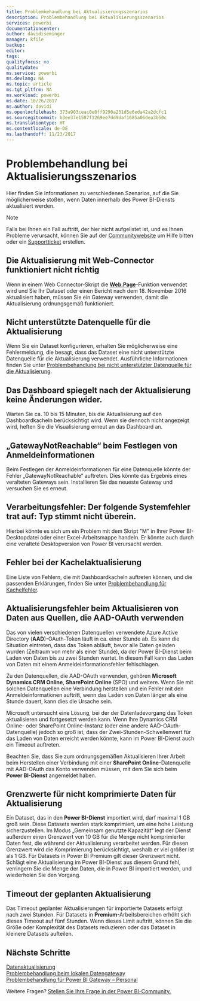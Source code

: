 ```yaml
---
title: Problembehandlung bei Aktualisierungsszenarios
description: Problembehandlung bei Aktualisierungsszenarios
services: powerbi
documentationcenter: 
author: davidiseminger
manager: kfile
backup: 
editor: 
tags: 
qualityfocus: no
qualitydate: 
ms.service: powerbi
ms.devlang: NA
ms.topic: article
ms.tgt_pltfrm: NA
ms.workload: powerbi
ms.date: 10/26/2017
ms.author: davidi
ms.openlocfilehash: 373a903ceac0e0ff9290a231d5e6eda42a2dcfc1
ms.sourcegitcommit: b3ee37e1587f1269ee7dd9daf1685a06dea3b50c
ms.translationtype: HT
ms.contentlocale: de-DE
ms.lasthandoff: 11/23/2017
---
```

# <a name="troubleshooting-refresh-scenarios"></a>Problembehandlung bei Aktualisierungsszenarios
Hier finden Sie Informationen zu verschiedenen Szenarios, auf die Sie möglicherweise stoßen, wenn Daten innerhalb des Power BI-Diensts aktualisiert werden.

> [!NOTE]
> Falls bei Ihnen ein Fall auftritt, der hier nicht aufgelistet ist, und es Ihnen Probleme verursacht, können Sie auf der [Communitywebsite](http://community.powerbi.com/) um Hilfe bitten oder ein [Supportticket](https://powerbi.microsoft.com/support/) erstellen.
> 
> 

## <a name="refresh-using-web-connector-doesnt-work-properly"></a>Die Aktualisierung mit Web-Connector funktioniert nicht richtig
Wenn in einem Web Connector-Skript die [**Web.Page**](https://msdn.microsoft.com/library/mt260924.aspx)-Funktion verwendet wird und Sie Ihr Dataset oder einen Bericht nach dem 18. November 2016 aktualisiert haben, müssen Sie ein Gateway verwenden, damit die Aktualisierung ordnungsgemäß funktioniert.

## <a name="unsupported-data-source-for-refresh"></a>Nicht unterstützte Datenquelle für die Aktualisierung
Wenn Sie ein Dataset konfigurieren, erhalten Sie möglicherweise eine Fehlermeldung, die besagt, dass das Dataset eine nicht unterstützte Datenquelle für die Aktualisierung verwendet. Ausführliche Informationen finden Sie unter [Problembehandlung bei nicht unterstützter Datenquelle für die Aktualisierung](service-admin-troubleshoot-unsupported-data-source-for-refresh.md).

## <a name="dashboard-doesnt-reflect-changes-after-refresh"></a>Das Dashboard spiegelt nach der Aktualisierung keine Änderungen wider.
Warten Sie ca. 10 bis 15 Minuten, bis die Aktualisierung auf den Dashboardkacheln berücksichtigt wird.  Wenn sie dennoch nicht angezeigt wird, heften Sie die Visualisierung erneut an das Dashboard an.

## <a name="gatewaynotreachable-when-setting-credentials"></a>„GatewayNotReachable“ beim Festlegen von Anmeldeinformationen
Beim Festlegen der Anmeldeinformationen für eine Datenquelle könnte der Fehler „GatewayNotReachable“ auftreten. Dies könnte das Ergebnis eines veralteten Gateways sein.  Installieren Sie das neueste Gateway und versuchen Sie es erneut.

## <a name="processing-error-the-following-system-error-occurred-type-mismatch"></a>Verarbeitungsfehler: Der folgende Systemfehler trat auf: Typ stimmt nicht überein.
Hierbei könnte es sich um ein Problem mit dem Skript "M" in Ihrer Power BI-Desktopdatei oder einer Excel-Arbeitsmappe handeln.  Er könnte auch durch eine veraltete Desktopversion von Power BI verursacht werden.

## <a name="tile-refresh-errors"></a>Fehler bei der Kachelaktualisierung
Eine Liste von Fehlern, die mit Dashboardkacheln auftreten können, und die passenden Erklärungen, finden Sie unter [Problembehandlung für Kachelfehler](refresh-troubleshooting-tile-errors.md).

## <a name="refresh-fails-when-updating-data-from-sources-that-use-aad-oauth"></a>Aktualisierungsfehler beim Aktualisieren von Daten aus Quellen, die AAD-OAuth verwenden
Das von vielen verschiedenen Datenquellen verwendete Azure Active Directory (**AAD**)-OAuth-Token läuft in ca. einer Stunde ab. Es kann die Situation eintreten, dass das Token abläuft, bevor alle Daten geladen wurden (Zeitraum von mehr als einer Stunde), da der Power BI-Dienst beim Laden von Daten bis zu zwei Stunden wartet. In diesem Fall kann das Laden von Daten mit einem Anmeldeinformationsfehler fehlschlagen.

Zu den Datenquellen, die AAD-OAuth verwenden, gehören **Microsoft Dynamics CRM Online**, **SharePoint Online** (SPO) und weitere. Wenn Sie mit solchen Datenquellen eine Verbindung herstellen und ein Fehler mit den Anmeldeinformationen auftritt, wenn das Laden von Daten länger als eine Stunde dauert, kann dies die Ursache sein.

Microsoft untersucht eine Lösung, bei der der Datenladevorgang das Token aktualisieren und fortgesetzt werden kann. Wenn Ihre Dynamics CRM Online- oder SharePoint Online-Instanz (oder eine andere AAD-OAuth-Datenquelle) jedoch so groß ist, dass der Zwei-Stunden-Schwellenwert für das Laden von Daten erreicht werden könnte, kann im Power BI-Dienst auch ein Timeout auftreten.

Beachten Sie, dass Sie zum ordnungsgemäßen Aktualisieren Ihrer Arbeit beim Herstellen einer Verbindung mit einer **SharePoint Online**-Datenquelle mit AAD-OAuth das Konto verwenden müssen, mit dem Sie sich beim **Power BI-Dienst** angemeldet haben.

## <a name="uncompressed-data-limits-for-refresh"></a>Grenzwerte für nicht komprimierte Daten für Aktualisierung
Ein Dataset, das in den **Power BI-Dienst** importiert wird, darf maximal 1 GB groß sein. Diese Datasets werden stark komprimiert, um eine hohe Leistung sicherzustellen. Im Modus „Gemeinsam genutzte Kapazität“ legt der Dienst außerdem einen Grenzwert von 10 GB für die Menge nicht komprimierter Daten fest, die während der Aktualisierung verarbeitet werden. Für diesen Grenzwert wird die Komprimierung berücksichtigt, weshalb er viel größer ist als 1 GB. Für Datasets in Power BI Premium gilt dieser Grenzwert nicht. Schlägt eine Aktualisierung im Power BI-Dienst aus diesem Grund fehl, verringern Sie die Menge der Daten, die in Power BI importiert werden, und wiederholen Sie den Vorgang.

## <a name="scheduled-refresh-timeout"></a>Timeout der geplanten Aktualisierung
Das Timeout geplanter Aktualisierungen für importierte Datasets erfolgt nach zwei Stunden. Für Datasets in **Premium**-Arbeitsbereichen erhöht sich dieses Timeout auf fünf Stunden. Wenn dieses Limit auftritt, können Sie die Größe oder Komplexität des Datasets reduzieren oder das Dataset in kleinere Datasets aufteilen.

## <a name="next-steps"></a>Nächste Schritte
[Datenaktualisierung](refresh-data.md)  
[Problembehandlung beim lokalen Datengateway](service-gateway-onprem-tshoot.md)  
[Problembehandlung für Power BI Gateway – Personal](service-admin-troubleshooting-power-bi-personal-gateway.md)  

Weitere Fragen? [Stellen Sie Ihre Frage in der Power BI-Community.](http://community.powerbi.com/)


